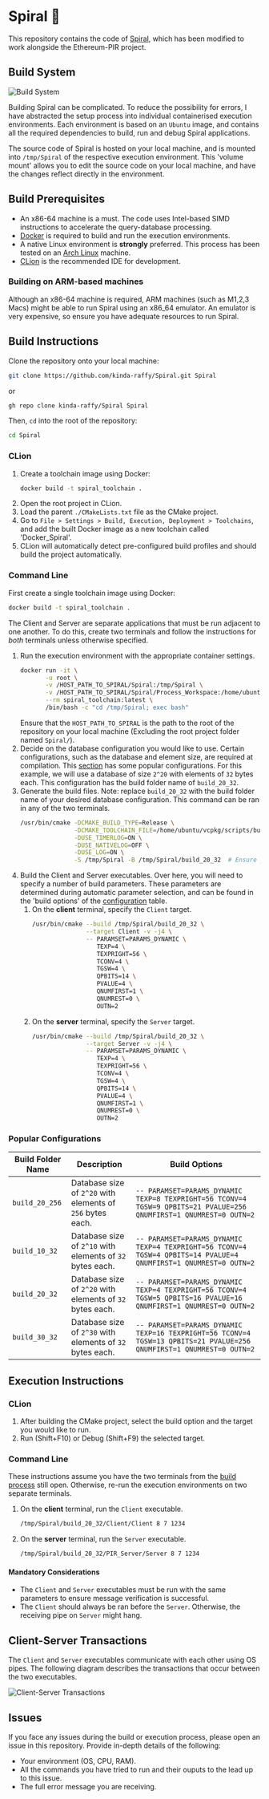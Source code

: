 # Spiral 🍃

This repository contains the code
of [Spiral](https://github.com/menonsamir/spiral), which has been modified to
work alongside the Ethereum-PIR project.

## Build System

![Build System](.github/images/execution_environment.png)

Building Spiral can be complicated. To reduce the possibility for errors, I have
abstracted the setup process into individual containerised execution
environments. Each environment is based on an `Ubuntu` image, and contains all
the required dependencies to build, run and debug Spiral applications.

The source code of Spiral is hosted on your local machine, and is mounted
into `/tmp/Spiral` of the respective execution environment. This 'volume
mount' allows you to edit the source code on your local machine, and have the
changes reflect directly in the environment.

## Build Prerequisites

- An x86-64 machine is a must. The code uses Intel-based SIMD instructions to
  accelerate the query-database processing.
- [Docker](https://docs.docker.com/get-docker/) is required to build and run the
  execution environments.
- A native Linux environment is **strongly** preferred. This process has been
  tested on an [Arch Linux](https://archlinux.org/) machine.
- [CLion](https://www.jetbrains.com/clion/) is the recommended IDE for
  development.

### Building on ARM-based machines

Although an x86-64 machine is required, ARM machines (such as M1,2,3 Macs) might
be able to run Spiral using an x86_64 emulator. An emulator is very
expensive, so ensure you have adequate resources to run Spiral.

## Build Instructions

Clone the repository onto your local machine:

```bash
git clone https://github.com/kinda-raffy/Spiral.git Spiral
```

or

```bash
gh repo clone kinda-raffy/Spiral Spiral
```

Then, `cd` into the root of the repository:

```bash
cd Spiral
```

### CLion

1. Create a toolchain image using Docker:
    ```bash
    docker build -t spiral_toolchain .
    ```
2. Open the root project in CLion.
3. Load the parent `./CMakeLists.txt` file as the CMake project.
4. Go to `File > Settings > Build, Execution, Deployment > Toolchains`, and
   add the built Docker image as a new toolchain called 'Docker_Spiral'.
5. CLion will automatically detect pre-configured build profiles and should
   build the project automatically.

### Command Line

First create a single toolchain image using Docker:

```bash
docker build -t spiral_toolchain .
```

The Client and Server are separate applications that must be run adjacent to
one another. To do this, create two terminals and follow the instructions
for _both_ terminals unless otherwise specified.

1. Run the execution environment with the appropriate container settings.
   ```bash
   docker run -it \
          -u root \
          -v /HOST_PATH_TO_SPIRAL/Spiral:/tmp/Spiral \
          -v /HOST_PATH_TO_SPIRAL/Spiral/Process_Workspace:/home/ubuntu/Process_Workspace \
          --rm spiral_toolchain:latest \
          /bin/bash -c "cd /tmp/Spiral; exec bash"
   ```
   Ensure that the `HOST_PATH_TO_SPIRAL` is the path to the root of the
   repository on your local machine (Excluding the root project folder
   named `Spiral/`).
2. Decide on the database configuration you would like to use. Certain
   configurations, such as the database and element size, are required
   at compilation. This [section](#popular-configurations) has some popular
   configurations. For this example, we will use a database of size
   `2^20` with elements of `32` bytes each. This configuration has the
   build folder name of `build_20_32`.
3. Generate the build files. Note: replace `build_20_32` with the build folder
   name of your desired database configuration. This command can be ran in any
   of the two terminals.
    ```bash
    /usr/bin/cmake -DCMAKE_BUILD_TYPE=Release \
                   -DCMAKE_TOOLCHAIN_FILE=/home/ubuntu/vcpkg/scripts/buildsystems/vcpkg.cmake \
                   -DUSE_TIMERLOG=ON \
                   -DUSE_NATIVELOG=OFF \
                   -DUSE_LOG=ON \
                   -S /tmp/Spiral -B /tmp/Spiral/build_20_32  # Ensure you replace build_20_32 with your build folder name.
    ```
4. Build the Client and Server executables. Over here, you will need to specify
   a number of build parameters. These parameters are determined during
   automatic parameter selection, and can be found in the 'build
   options' of the [configuration](#popular-configurations) table.
    1. On the **client** terminal, specify the `Client` target.
       ```bash
       /usr/bin/cmake --build /tmp/Spiral/build_20_32 \
                      --target Client -v -j4 \
                      -- PARAMSET=PARAMS_DYNAMIC \
                         TEXP=4 \
                         TEXPRIGHT=56 \
                         TCONV=4 \
                         TGSW=4 \
                         QPBITS=14 \
                         PVALUE=4 \
                         QNUMFIRST=1 \
                         QNUMREST=0 \
                         OUTN=2
       ```
    2. On the **server** terminal, specify the `Server` target.
        ```bash
        /usr/bin/cmake --build /tmp/Spiral/build_20_32 \
                       --target Server -v -j4 \
                       -- PARAMSET=PARAMS_DYNAMIC \
                          TEXP=4 \
                          TEXPRIGHT=56 \
                          TCONV=4 \
                          TGSW=4 \
                          QPBITS=14 \
                          PVALUE=4 \
                          QNUMFIRST=1 \
                          QNUMREST=0 \
                          OUTN=2
        ```

### Popular Configurations

| Build Folder Name | Description                                                | Build Options                                                                                                        |
|-------------------|------------------------------------------------------------|----------------------------------------------------------------------------------------------------------------------|
| `build_20_256`    | Database size of `2^20` with elements of `256` bytes each. | `-- PARAMSET=PARAMS_DYNAMIC TEXP=8 TEXPRIGHT=56 TCONV=4 TGSW=9 QPBITS=21 PVALUE=256 QNUMFIRST=1 QNUMREST=0 OUTN=2`   |
| `build_10_32`     | Database size of `2^10` with elements of `32` bytes each.  | `-- PARAMSET=PARAMS_DYNAMIC TEXP=4 TEXPRIGHT=56 TCONV=4 TGSW=4 QPBITS=14 PVALUE=4 QNUMFIRST=1 QNUMREST=0 OUTN=2`     |
| `build_20_32`     | Database size of `2^20` with elements of `32` bytes each.  | `-- PARAMSET=PARAMS_DYNAMIC TEXP=4 TEXPRIGHT=56 TCONV=4 TGSW=5 QPBITS=16 PVALUE=16 QNUMFIRST=1 QNUMREST=0 OUTN=2`    |
| `build_30_32`     | Database size of `2^30` with elements of `32` bytes each.  | `-- PARAMSET=PARAMS_DYNAMIC TEXP=16 TEXPRIGHT=56 TCONV=4 TGSW=13 QPBITS=21 PVALUE=256 QNUMFIRST=1 QNUMREST=0 OUTN=2` |

## Execution Instructions

### CLion

1. After building the CMake project, select the build option and the target you
   would like to run.
2. Run (Shift+F10) or Debug (Shift+F9) the selected target.

### Command Line

These instructions assume you have the two terminals from
the [build process](#build-instructions) still open. Otherwise, re-run the
execution environments on two separate terminals.

1. On the **client** terminal, run the `Client` executable.
    ```bash
    /tmp/Spiral/build_20_32/Client/Client 8 7 1234
    ```
2. On the **server** terminal, run the `Server` executable.
    ```bash
    /tmp/Spiral/build_20_32/PIR_Server/Server 8 7 1234
    ```

#### Mandatory Considerations

- The `Client` and `Server` executables must be run with the same parameters to
  ensure message verification is successful.
- The `Client` should always be ran before the `Server`. Otherwise, the
  receiving pipe on `Server` might hang.

## Client-Server Transactions

The `Client` and `Server` executables communicate with each other using OS pipes.
The following diagram describes the transactions that occur between the two executables.

![Client-Server Transactions](.github/images/client_server_transactions.png)

## Issues

If you face any issues during the build or execution process, please open an
issue in this repository. Provide in-depth details of the following:

- Your environment (OS, CPU, RAM).
- All the commands you have tried to run and their ouputs to the lead up to this
  issue.
- The full error message you are receiving.
